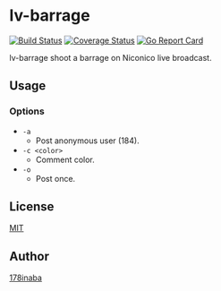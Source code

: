# lv-barrage

[![Build Status](https://travis-ci.org/178inaba/lv-barrage.svg?branch=master)](https://travis-ci.org/178inaba/lv-barrage)
[![Coverage Status](https://coveralls.io/repos/github/178inaba/lv-barrage/badge.svg?branch=master)](https://coveralls.io/github/178inaba/lv-barrage?branch=master)
[![Go Report Card](https://goreportcard.com/badge/github.com/178inaba/lv-barrage)](https://goreportcard.com/report/github.com/178inaba/lv-barrage)

lv-barrage shoot a barrage on Niconico live broadcast.

## Usage

### Options

* `-a`
  * Post anonymous user (184).
* `-c <color>`
  * Comment color.
* `-o`
  * Post once.

## License

[MIT](LICENSE)

## Author

[178inaba](https://github.com/178inaba)
